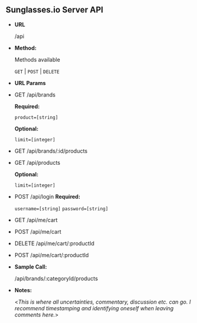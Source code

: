 **Sunglasses.io Server API**
----

* **URL**

  /api

* **Method:**
  
  Methods available

  `GET` | `POST` | `DELETE`
  
*  **URL Params**

  * GET /api/brands

    **Required:**
 
    `product=[string]`

    **Optional:**
 
    `limit=[integer]`

  * GET /api/brands/:id/products
    
  * GET /api/products

    **Optional:**
 
    `limit=[integer]`
  * POST /api/login
    **Required:**
 
    `username=[string]`
    `password=[string]`
  * GET /api/me/cart
  * POST /api/me/cart
  * DELETE /api/me/cart/:productId
  * POST /api/me/cart/:productId

* **Sample Call:**

  /api/brands/:categoryId/products

* **Notes:**

  <_This is where all uncertainties, commentary, discussion etc. can go. I recommend timestamping and identifying oneself when leaving comments here._> 
